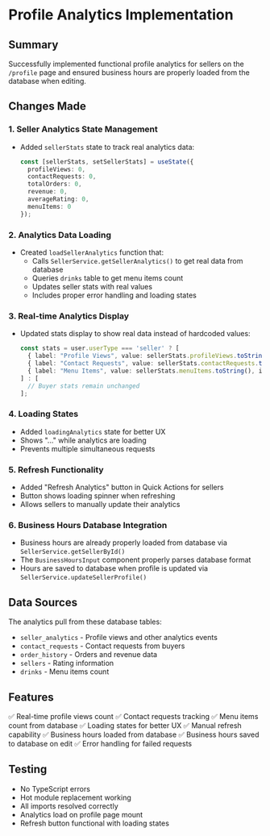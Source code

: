 # Profile Analytics Implementation

## Summary
Successfully implemented functional profile analytics for sellers on the `/profile` page and ensured business hours are properly loaded from the database when editing.

## Changes Made

### 1. Seller Analytics State Management
- Added `sellerStats` state to track real analytics data:
  ```typescript
  const [sellerStats, setSellerStats] = useState({
    profileViews: 0,
    contactRequests: 0,
    totalOrders: 0,
    revenue: 0,
    averageRating: 0,
    menuItems: 0
  });
  ```

### 2. Analytics Data Loading
- Created `loadSellerAnalytics` function that:
  - Calls `SellerService.getSellerAnalytics()` to get real data from database
  - Queries `drinks` table to get menu items count
  - Updates seller stats with real values
  - Includes proper error handling and loading states

### 3. Real-time Analytics Display
- Updated stats display to show real data instead of hardcoded values:
  ```typescript
  const stats = user.userType === 'seller' ? [
    { label: "Profile Views", value: sellerStats.profileViews.toString(), icon: User },
    { label: "Contact Requests", value: sellerStats.contactRequests.toString(), icon: Phone },
    { label: "Menu Items", value: sellerStats.menuItems.toString(), icon: Coffee },
  ] : [
    // Buyer stats remain unchanged
  ];
  ```

### 4. Loading States
- Added `loadingAnalytics` state for better UX
- Shows "..." while analytics are loading
- Prevents multiple simultaneous requests

### 5. Refresh Functionality
- Added "Refresh Analytics" button in Quick Actions for sellers
- Button shows loading spinner when refreshing
- Allows sellers to manually update their analytics

### 6. Business Hours Database Integration
- Business hours are already properly loaded from database via `SellerService.getSellerById()`
- The `BusinessHoursInput` component properly parses database format
- Hours are saved to database when profile is updated via `SellerService.updateSellerProfile()`

## Data Sources
The analytics pull from these database tables:
- `seller_analytics` - Profile views and other analytics events
- `contact_requests` - Contact requests from buyers
- `order_history` - Orders and revenue data
- `sellers` - Rating information
- `drinks` - Menu items count

## Features
✅ Real-time profile views count
✅ Contact requests tracking
✅ Menu items count from database
✅ Loading states for better UX
✅ Manual refresh capability
✅ Business hours loaded from database
✅ Business hours saved to database on edit
✅ Error handling for failed requests

## Testing
- No TypeScript errors
- Hot module replacement working
- All imports resolved correctly
- Analytics load on profile page mount
- Refresh button functional with loading states
